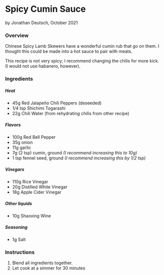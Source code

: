 # Spicy Cumin Sauce

by Jonathan Deutsch, October 2021


### Overview

Chinese Spicy Lamb Skewers have a wonderful cumin rub that go on them. I thought this could be made into a hot sauce to pair with meats.

This recipe is not very spicy; I recommend changing the chilis for more kick.  (I would not use habanero, however).


### Ingredients

##### Heat

- 45g Red Jalapeño Chili Peppers (deseeded)
- 1/4 tsp Shichimi Togarashi
- 22g Chili Water (from rehydrating chilis from other recipe)

##### Flavors

- 100g Red Bell Pepper
- 35g onion
- 11g garlic
- 7g (2 tsp) cumin, ground *(I recommend increasing this to 10g)*
- 1 tsp fennel seed, ground *(I recommend increasing this by 1/2 tsp)*


##### Vinegars

- 110g Rice Vinegar
- 20g Distilled White Vinegar
- 18g Apple Cider Vinegar

##### Other liquids

- 10g Shaoxing Wine

##### Seasoning

- 1g Salt


### Instructions

1. Blend all ingredients together.
2. Let cook at a simmer for 30 minutes
